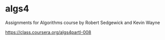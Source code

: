 # algs4
Assignments for Algorithms course by Robert Sedgewick and Kevin Wayne

<https://class.coursera.org/algs4partI-008>
